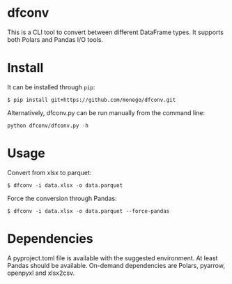 # dfconv

This is a CLI tool to convert between different DataFrame types. It supports both Polars and Pandas I/O tools.

# Install

It can be installed through `pip`:

`$ pip install git+https://github.com/monego/dfconv.git`

Alternatively, dfconv.py can be run manually from the command line:

`python dfconv/dfconv.py -h`

# Usage

Convert from xlsx to parquet:

`$ dfconv -i data.xlsx -o data.parquet`

Force the conversion through Pandas:

`$ dfconv -i data.xlsx -o data.parquet --force-pandas`

# Dependencies

A pyproject.toml file is available with the suggested environment. At least Pandas should be available. On-demand dependencies are Polars, pyarrow, openpyxl and xlsx2csv.
